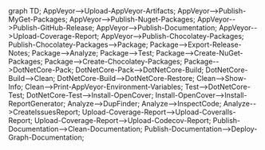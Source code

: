 <div class="mermaid">
graph TD;
AppVeyor-->Upload-AppVeyor-Artifacts;
AppVeyor-->Publish-MyGet-Packages;
AppVeyor-->Publish-Nuget-Packages;
AppVeyor-->Publish-GitHub-Release;
AppVeyor-->Publish-Documentation;
AppVeyor-->Upload-Coverage-Report;
AppVeyor-->Publish-Chocolatey-Packages;
Publish-Chocolatey-Packages-->Package;
Package-->Export-Release-Notes;
Package-->Analyze;
Package-->Test;
Package-->Create-NuGet-Packages;
Package-->Create-Chocolatey-Packages;
Package-->DotNetCore-Pack;
DotNetCore-Pack-->DotNetCore-Build;
DotNetCore-Build-->Clean;
DotNetCore-Build-->DotNetCore-Restore;
Clean-->Show-Info;
Clean-->Print-AppVeyor-Environment-Variables;
Test-->DotNetCore-Test;
DotNetCore-Test-->Install-OpenCover;
Install-OpenCover-->Install-ReportGenerator;
Analyze-->DupFinder;
Analyze-->InspectCode;
Analyze-->CreateIssuesReport;
Upload-Coverage-Report-->Upload-Coveralls-Report;
Upload-Coverage-Report-->Upload-Codecov-Report;
Publish-Documentation-->Clean-Documentation;
Publish-Documentation-->Deploy-Graph-Documentation;
</div>
